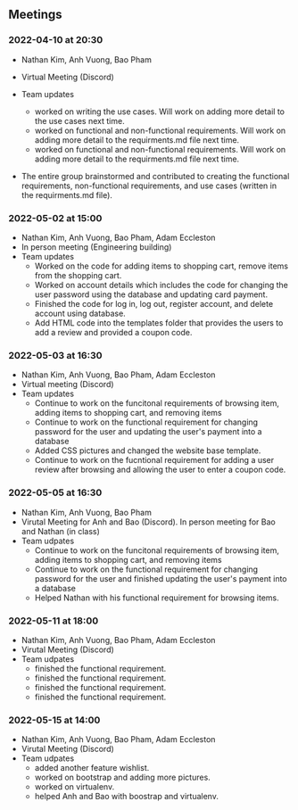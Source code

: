  ## Meetings

### 2022-04-10 at 20:30
- Nathan Kim, Anh Vuong, Bao Pham
- Virtual Meeting (Discord)
- Team updates
  - <Nathan Kim> worked on writing the use cases. Will work on adding more detail to the use cases next time.
  - <Anh Vuong> worked on functional and non-functional requirements. Will work on adding more detail to the requirments.md file next time.
  - <Bao Pham> worked on functional and non-functional requirements. Will work on adding more detail to the requirments.md file next time.

- The entire group brainstormed and contributed to creating the functional requirements, non-functional requirements, and use cases (written in the requirments.md file).

 ### 2022-05-02 at 15:00
- Nathan Kim, Anh Vuong, Bao Pham, Adam Eccleston
- In person meeting (Engineering building)
- Team updates 
  - <Nathan Kim> Worked on the code for adding items to shopping cart, remove items from the shopping cart.
  - <Anh Vuong> Worked on account details which includes the code for changing the user password using the database and updating card payment. 
  - <Bao Pham> Finished the code for log in, log out, register account, and delete account using database.
  - <Adam Eccleston> Add HTML code into the templates folder that provides the users to add a review and provided a coupon code.

### 2022-05-03 at 16:30
- Nathan Kim, Anh Vuong, Bao Pham, Adam Eccleston
- Virtual meeting (Discord)
- Team updates
  - <Nathan Kim> Continue to work on the funcitonal requirements of browsing item, adding items to shopping cart, and removing items
  - <Anh Vuong> Continue to work on the functional requirement for changing password for the user and updating the user's payment into a  database
  - <Bao Pham> Added CSS pictures and changed the website base template. 
  - <Adam Eccleston> Continue to work on the fucntional requirement for adding a user review after browsing and allowing the user to enter a coupon code. 

### 2022-05-05 at 16:30
- Nathan Kim, Anh Vuong, Bao Pham
- Virutal Meeting for Anh and Bao (Discord). In person meeting for Bao and Nathan (in class)
- Team udpates 
  - <Nathan Kim> Continue to work on the funcitonal requirements of browsing item, adding items to shopping cart, and removing items
  - <Anh Vuong> Continue to work on the functional requirement for changing password for the user and finished updating the user's payment into a database
  - <Bao Pham> Helped Nathan with his functional requirement for browsing items. 
 
 ### 2022-05-11 at 18:00
- Nathan Kim, Anh Vuong, Bao Pham, Adam Eccleston
- Virutal Meeting (Discord)
- Team udpates 
  - <Nathan Kim> finished the functional requirement.
  - <Anh Vuong> finished the functional requirement.
  - <Bao Pham> finished the functional requirement.
  - <Adam Eccleston> finished the functional requirement.
 
 ### 2022-05-15 at 14:00
- Nathan Kim, Anh Vuong, Bao Pham, Adam Eccleston
- Virutal Meeting (Discord)
- Team udpates 
  - <Nathan Kim> added another feature wishlist.
  - <Anh Vuong> worked on bootstrap and adding more pictures.
  - <Bao Pham> worked on virtualenv.
  - <Adam Eccleston> helped Anh and Bao with boostrap and virtualenv.

